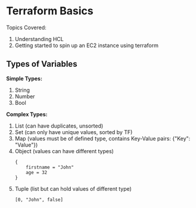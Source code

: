 # Terraform Basics

Topics Covered:

1. Understanding HCL
2. Getting started to spin up an EC2 instance using terraform

## Types of Variables

**Simple Types:**

1. String
2. Number
3. Bool

**Complex Types:**

1. List (can have duplicates, unsorted)
2. Set (can only have unique values, sorted by TF)
3. Map (values must be of defined type, contains Key-Value pairs: {"Key": "Value"})
4. Object (values can have different types) 
   ```
   {
       firstname = "John"
       age = 32
   }
   ```
5. Tuple (list but can hold values of different type)
   ```
   [0, "John", false]
   ```